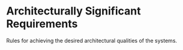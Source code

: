 # Architecturally Significant Requirements
Rules for achieving the desired architectural qualities of the systems.


